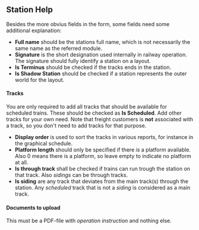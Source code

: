 ﻿## Station Help
Besides the more obvius fields in the form, some fields need some additional explanation:

- **Full name** should be the stations full name, which is not necessarily the same name as the referred module.
- **Signature** is the short designation used internally in railway operation.
The signature should fully identify a station on a layout.
- **Is Terminus** should be checked if the tracks ends in the station. 
- **Is Shadow Station** should be checked if a station represents the outer world for the layout. 
#### Tracks
You are only required to add all tracks that should be available for scheduled trains.
These should be checked as **Is Scheduled**. Add other tracks for your own need.
Note that freight customers is **not** associated with a track, so you don't need to add tracks for that purpose. 
- **Display order** is used to sort the tracks in various reports, 
for instance in the graphical schedule.
- **Platform length** should only be specified if there *is* a platform
available. Also 0 means there is a platform, so leave empty to indicate no platform at all.
- **Is through track** shall be checked if trains can run trough the 
station on that track. Also *sidings* can be through tracks.
- **Is siding** are any track that deviates from the main track(s) through the station.
Any *scheduled* track that is not a *siding* is considered as a main track.

#### Documents to upload
This must be a PDF-file with *operation instruction* and nothing else.

